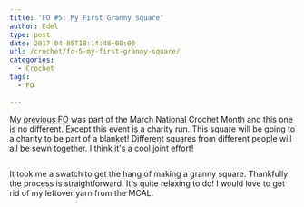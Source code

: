 ```yaml
---
title: 'FO #5: My First Granny Square'
author: Edel
type: post
date: 2017-04-05T18:14:48+00:00
url: /crochet/fo-5-my-first-granny-square/
categories:
  - Crochet
tags:
  - FO

---
```

My [previous FO][1] was part of the March National Crochet Month and this one is no different. Except this event is a charity run. This square will be going to a charity to be part of a blanket! Different squares from different people will all be sewn together. I think it's a cool joint effort!

[<img src="https://i0.wp.com/edelgrace.me/blog/wp-content/uploads/2017/03/wp-image-1714135655jpg.jpg?resize=663%2C373" alt="" class="wp-image-410 alignnone size-full"  data-recalc-dims="1" />][2]

It took me a swatch to get the hang of making a granny square. Thankfully the process is straightforward. It's quite relaxing to do! I would love to get rid of my leftover yarn from the MCAL.

 [1]: crochet/fo-4-natcromo2017-mystery-crochet-along
 [2]: https://i0.wp.com/edelgrace.me/blog/wp-content/uploads/2017/03/wp-image-1714135655jpg.jpg